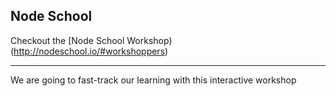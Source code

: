 ##  Node School

Checkout the [Node School Workshop)(http://nodeschool.io/#workshoppers)

___

We are going to fast-track our learning with this interactive workshop
